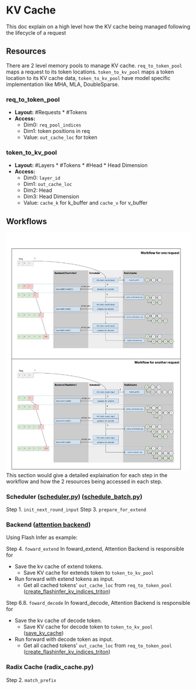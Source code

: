 # KV Cache

This doc explain on a high level how the KV cache being managed following the lifecycle of a request

## Resources

There are 2 level memory pools to manage KV cache. `req_to_token_pool` maps a request to its token locations. `token_to_kv_pool` maps a token location to its KV cache data, `token_to_kv_pool` have model specific implementation like MHA, MLA, DoubleSparse.

### **req_to_token_pool**
- **Layout:** #Requests * #Tokens
- **Access:** 
    - Dim0: `req_pool_indices`
    - Dim1: token positions in req
    - Value: `out_cache_loc` for token
  
### **token_to_kv_pool**
- **Layout:** #Layers * #Tokens * #Head * Head Dimension
- **Access:** 
    - Dim0: `layer_id`
    - Dim1: `out_cache_loc`
    - Dim2: Head
    - Dim3: Head Dimension
    - Value: `cache_k` for k_buffer and `cache_v` for v_buffer

## Workflows
![alt text](kvcache-code-walkthrough.png)
This section would give a detailed explaination for each step in the workflow and how the 2 resources being accessed in each step.

### Scheduler ([scheduler.py](https://github.com/sgl-project/sglang/blob/main/python/sglang/srt/managers/scheduler.py)) ([schedule_batch.py](https://github.com/sgl-project/sglang/blob/main/python/sglang/srt/managers/schedule_batch.py))
<!-- 
- Must have detailed explanation for interaction between `Scheduler` and `Radix Cache` - init_next_runs, cache_unfinished, cache_finished
- Must have detailed event sequences for how 2 pools being updated in schedulers functions listed in the diagram
  - prepare_for_ext, prepare_for_dec, potentially process_batch_result?
- Could have ScheduleBatch -> Model Runner Batch -> Forward Batch flow 
-->
Step 1. `init_next_round_input` 
Step 3. `prepare_for_extend`

### Backend ([attention backend](https://github.com/sgl-project/sglang/blob/main/python/sglang/srt/layers/attention/))
Using Flash Infer as example:
<!-- 
- Must have mention save KV and update token_to_kv_pool
- Could mention the interface abstraction, i.e among flash infer and triton 
-->
Step 4. `foward_extend`
In foward_extend, Attention Backend is responsible for 
- Save the kv cache of extend tokens.
  - Save KV cache for extends token to `token_to_kv_pool`
- Run forward with extend tokens as input.
  - Get all cached tokens' `out_cache_loc` from `req_to_token_pool` ([create_flashinfer_kv_indices_triton](https://github.com/sgl-project/sglang/blob/main/python/sglang/srt/layers/attention/flashinfer_backend.py#L856))

Step 6.8. `foward_decode`
In foward_decode, Attention Backend is responsible for 
- Save the kv cache of decode token.
  - Save KV cache for decode token to `token_to_kv_pool` ([save_kv_cache](https://github.com/sgl-project/sglang/blob/main/python/sglang/srt/layers/attention/flashinfer_backend.py#L426))
- Run forward with decode token as input. 
  - Get all cached tokens' `out_cache_loc` from `req_to_token_pool` ([create_flashinfer_kv_indices_triton](https://github.com/sgl-project/sglang/blob/main/python/sglang/srt/layers/attention/flashinfer_backend.py#L856))

### Radix Cache (radix_cache.py)
<!-- 
- Must Have explanation on each functions based on their callers
- Must have diagram for radix tree updates
- Must have diagram for radix tree updates under multiple requests
- Could compare between chunked cache and radix cache 
-->
Step 2. `match_prefix`
